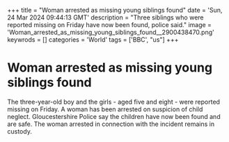 +++
title = "Woman arrested as missing young siblings found"
date = 'Sun, 24 Mar 2024 09:44:13 GMT'
description = "Three siblings who were reported missing on Friday have now been found, police said."
image = 'Woman_arrested_as_missing_young_siblings_found__2900438470.png'
keywrods =  []
categories = 'World'
tags = ['BBC', "us"]
+++

# Woman arrested as missing young siblings found

The three-year-old boy and the girls - aged five and eight - were reported missing on Friday.
A woman has been arrested on suspicion of child neglect.
Gloucestershire Police say the children have now been found and are safe.
The woman arrested in connection with the incident remains in custody.


